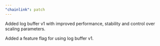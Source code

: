 ```yaml
---
"chainlink": patch
---
```


Added log buffer v1 with improved performance, stability and control over scaling parameters.

Added a feature flag for using log buffer v1.
